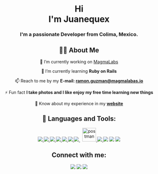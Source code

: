 <h1 align="center">Hi <br> I'm Juanequex</h1>
<h3 align="center">I'm a passionate Developer from Colima, Mexico.</h3>
<div align="center"> <table border="0" cellpadding="0" cellspacing="0" style="width:400px;background-repeat:no-repeat;height:152px;border-radius:15px;background-size:cover;border-spacing:0px;color:rgb(0,0,0);font-family:Lato,Arial,San-serif;line-height:20px;table-layout:fixed;background-image:url('https://blog.magmalabs.io/wp-content/uploads/2022/04/Background.png')">

## 🙋‍♂️ About Me

🔭 I’m currently working on <a href='https://www.magmalabs.io/'>MagmaLabs</a>

🌱 I’m currently learning **Ruby on Rails**

📫 Reach to me by my **E-mail: ramon.guzman@magmalabas.io**

⚡ Fun fact **I take photos and I like enjoy my free time learning new things**

📄 Know about my experience in my **[website](https://juanequex.github.io/)**

## 🚀 Languages and Tools:

<p align="center">
  <a href="https://www.ruby-lang.org/es/" target="_blank"><img src="https://img.icons8.com/color/48/fa314a/ruby-programming-language.png"/> </a>
  <a href="https://rubyonrails.org/" target="_blank"> <img src="https://img.icons8.com/windows/48/fa314a/ruby-on-rails.png"/> </a>
  <a href="https://reactjs.org/" target="_blank"> <img src="https://img.icons8.com/color/48/000000/react-native.png"/> </a>
  <a href="https://developer.mozilla.org/en-US/docs/Web/JavaScript" target="_blank"> <img src="https://img.icons8.com/color/48/000000/javascript.png"/> </a>
  <a href="https://www.w3.org/html/" target="_blank"> <img src="https://img.icons8.com/color/48/000000/html-5.png"/> </a>
  <a href="https://sass-lang.com/" target="_blank"> <img src="https://img.icons8.com/color/48/000000/sass.png"/> </a>
  <a style="padding-right:8px;" href="https://www.postgresql.org/" target="_blank"> <img src="https://img.icons8.com/color/48/000000/postgreesql.png"/> </a>
  <a href="https://postman.com" target="_blank"> <img src="https://www.vectorlogo.zone/logos/getpostman/getpostman-icon.svg" alt="postman" width="45" height="45"/> </a>
  <a href="https://git-scm.com/" target="_blank"> <img src="https://img.icons8.com/color/48/000000/git.png"/> </a>
  <a href="https://www.figma.com/" target="_blank"> <img src="https://img.icons8.com/color/48/000000/figma--v1.png"/></a>
  <a href="https://www.heroku.com/" target="_blank"> <img src="https://img.icons8.com/color/48/fa314a/heroku.png"/></a>
  <a href="https://ubuntu.com/" target="_blank"> <img src="https://img.icons8.com/color/48/000000/ubuntu--v1.png"/></a>
</p>

## Connect with me:
<p align="center">
<a href = "https://www.linkedin.com/in/juan-ram%C3%B3n-guzm%C3%A1n-aguilar-084a42176/"><img src="https://img.icons8.com/fluent/48/000000/linkedin.png"/></a>
<a href = "https://twitter.com/juanequeX"><img src="https://img.icons8.com/fluent/48/000000/twitter.png"/></a>
<a href = "https://www.instagram.com/juanequex/"><img src="https://img.icons8.com/fluent/48/000000/instagram-new.png"/></a>
</p>
